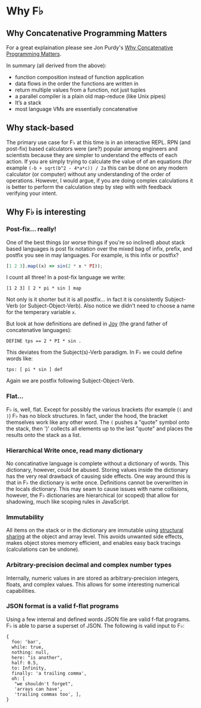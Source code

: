 # Why F♭

## Why Concatenative Programming Matters

For a great explaination please see Jon Purdy's [Why Concatenative Programming Matters](http://evincarofautumn.blogspot.com/2012/02/why-concatenative-programming-matters.html).

In summary \(all derived from the above\):

* function composition instead of function application
* data flows in the order the functions are written in
* return multiple values from a function, not just tuples
* a parallel compiler is a plain old map-reduce \(like Unix pipes\)
* It’s a stack
* most language VMs are essentially concatenative

## Why stack-based

The primary use case for F♭ at this time is in an interactive REPL. RPN \(and post-fix\) based calculators were \(are?\) popular among engineers and scientists because they are simpler to understand the effects of each action.  If you are simply trying to calculate the value of of an equations \(for example `(-b + sqrt(b^2 - 4*a*c)) / 2a` this can be done on any modern calculator \(or computer\) without  any understanding of the order of operations.  However, I would argue, if you are doing complex calculations it is better to perform the calculation step by step with with feedback verifying your intent.

## Why F♭ is interesting

### Post-fix... really!

One of the best things \(or worse things if you're so inclined\) about stack based languages is post fix notation over the mixed bag of infix, prefix, and postfix you see in may languages.  For example, is this infix or postfix?

```js
[1 2 3].map((x) => sin(2 * x * PI));
```

I count all three!  In a post-fix language we write:

```forth
[1 2 3] [ 2 * pi * sin ] map
```

Not only is it shorter but it is all postfix... in fact it is consistently Subject-Verb \(or Subject-Object-Verb\).  Also notice we didn't need to choose a name for the temperary variable `x`.

But look at how definitions are defined in [Joy](https://hypercubed.github.io/joy/joy.html) (the grand father of concatenative languages):

```
DEFINE tps == 2 * PI * sin .
```

This deviates from the Subject\(s\)-Verb paradigm.  In F♭ we could define words like:

```
tps: [ pi * sin ] def
```

Again we are postfix following Subject-Object-Verb.

### Flat...

F♭ is, well, flat.  Except for possibly the various brackets \(for example \(`(` and `)`\) F♭ has no block structures. In fact, under the hood, the bracket themselves work like any other word.  The `(` pushes a "quote" symbol onto the stack, then '\)' collects all elements up to the last "quote" and places the results onto the stack as a list.

### Hierarchical Write once, read many dictionary

No concatinative language is complete without a dictionary of words.  This dictionary, however, could be abused.  Storing values inside the dictionary has the very real drawback of causing side effects.  One way around this is that in F♭ the dictionary is write once.  Definitions cannot be overwritten in the locals dictionary.  This may seam to cause issues with name collisions, however, the F♭ dictionaries are hierarchical \(or scoped\) that allow for shadowing, much like scoping rules in JavaScript.

### Immutability

All items on the stack or in the dictionary are immutable using [structural sharing](https://medium.com/@dtinth/immutable-js-persistent-data-structures-and-structural-sharing-6d163fbd73d2) at the object and array level.  This avoids unwanted side effects, makes object stores memory efficient, and enables easy back tracings (calculations can be undone).

### Arbitrary-precision decimal and complex number types

Internally, numeric values in are stored as arbitrary-precision integers, floats, and complex values.  This allows for some interesting numerical capabilities.

### JSON format is a valid f-flat programs

Using a few internal and defined words JSON file are valid f-flat programs.  F♭ is able to parse a superset of JSON.  The following is valid input to F♭:

```
{
  foo: 'bar',
  while: true,
  nothing: null,
  here: "is another",
  half: 0.5,
  to: Infinity,
  finally: 'a trailing comma',
  oh: [
   "we shouldn't forget",
   'arrays can have',
   'trailing commas too', ],
}
```



